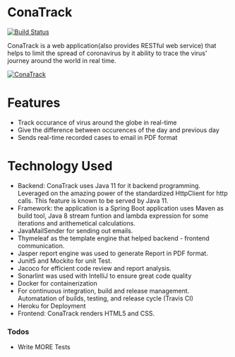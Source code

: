 # ConaTrack

[![Build Status](https://travis-ci.org/omoniyi24/ConaTrack.svg?branch=master)](https://travis-ci.org/omoniyi24/ConaTrack)

ConaTrack is a web application(also provides RESTful web service) that helps to limit the spread of coronavirus by it ability to trace the virus' journey around the world in real time.

[![ConaTrack](https://res.cloudinary.com/omoniyi24/image/upload/v1595600474/Screenshot_2020-07-24_at_15.15.27_xrormc.png)](https://conatrack-deployment.herokuapp.com/)

# Features

- Track occurance of virus around the globe in real-time
- Give the difference between occurences of the day and previous day
- Sends real-time recorded cases to email in PDF format

# Technology Used
- Backend: ConaTrack uses Java 11 for it backend programming. Leveraged on the amazing power of the standardized HttpClient for http calls. This feature is known to be served by Java 11.
- Framework: the application is a Spring Boot application uses Maven as build tool, Java 8 stream funtion and lambda expression for some iterations and arithemetical calculations.
- JavaMailSender for sending out emails.
- Thymeleaf as the template engine that helped backend - frontend communication.
- Jasper report engine was used to generate Report in PDF format.
- Junit5 and Mockito for unit Test.
- Jacoco for efficient code review and report analysis.
- Sonarlint was used with IntelliJ to ensure great code quality
- Docker for containerization
- For continuous integration, build and release management. Automatation of builds, testing, and release cycle (Travis CI)
- Heroku for Deployment
- Frontend: ConaTrack renders HTML5 and CSS.

### Todos

- Write MORE Tests
